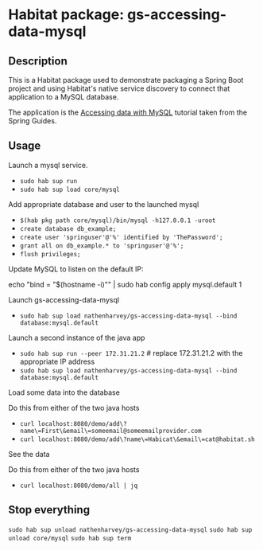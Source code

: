 # Habitat package: gs-accessing-data-mysql

## Description

This is a Habitat package used to demonstrate packaging a Spring Boot project
and using Habitat's native service discovery to connect that application to a
MySQL database.

The application is the
[Accessing data with MySQL](https://spring.io/guides/gs/accessing-data-mysql/)
tutorial taken from the Spring Guides.

## Usage

Launch a mysql service.

* `sudo hab sup run`
* `sudo hab sup load core/mysql`

Add appropriate database and user to the launched mysql

* `$(hab pkg path core/mysql)/bin/mysql -h127.0.0.1 -uroot`
* `create database db_example;`
* `create user 'springuser'@'%' identified by 'ThePassword';`
* `grant all on db_example.* to 'springuser'@'%';`
* `flush privileges;`

Update MySQL to listen on the default IP:

echo "bind = \"$(hostname -i)\"" | sudo hab config apply mysql.default 1

Launch gs-accessing-data-mysql

* `sudo hab sup load nathenharvey/gs-accessing-data-mysql --bind database:mysql.default`

Launch a second instance of the java app

* `sudo hab sup run --peer 172.31.21.2` # replace 172.31.21.2 with the appropriate IP address
* `sudo hab sup load nathenharvey/gs-accessing-data-mysql --bind database:mysql.default`


Load some data into the database

Do this from either of the two java hosts

* `curl localhost:8080/demo/add\?name\=First\&email\=someemail@someemailprovider.com`
* `curl localhost:8080/demo/add\?name\=Habicat\&email\=cat@habitat.sh`

See the data

Do this from either of the two java hosts

* `curl localhost:8080/demo/all | jq`


## Stop everything

`sudo hab sup unload nathenharvey/gs-accessing-data-mysql`
`sudo hab sup unload core/mysql`
`sudo hab sup term`